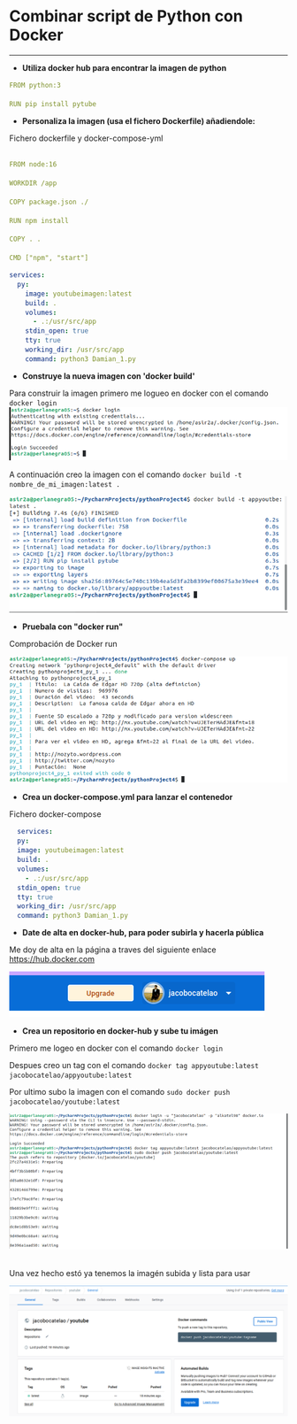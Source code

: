 # Combinar script de Python con Docker


---

* **Utiliza docker hub para encontrar la imagen de python**

```yml
FROM python:3

RUN pip install pytube

```

    
* **Personaliza la imagen (usa el fichero Dockerfile) añadiendole:**

Fichero dockerfile y docker-compose-yml
```yml

FROM node:16

WORKDIR /app

COPY package.json ./

RUN npm install

COPY . .

CMD ["npm", "start"]

```

```yml
services:
  py:
    image: youtubeimagen:latest
    build: .
    volumes:
      - .:/usr/src/app
    stdin_open: true
    tty: true
    working_dir: /usr/src/app
    command: python3 Damian_1.py
```
* **Construye la nueva imagen con 'docker build'**

Para construir la imagen primero me logueo en docker con el comando ```docker login ```
![Imagen](https://github.com/Jacobo1234556/Protectodamian/blob/master/Imagenes/Captura%20de%20pantalla%20de%202023-03-02%2017-35-01.png?raw=true)

A continuación creo la imagen con el comando ```docker build -t nombre_de_mi_imagen:latest .```

![Imagen](https://github.com/Jacobo1234556/Protectodamian/blob/master/Imagenes/Captura%20de%20pantalla%20de%202023-03-08%2017-54-06.png?raw=true)

* **Pruebala con "docker run"**

Comprobación de Docker run

![Imagen](https://github.com/Jacobo1234556/Protectodamian/blob/master/Imagenes/Captura%20de%20pantalla%20de%202023-03-08%2018-27-11.png?raw=true)



* **Crea un docker-compose.yml para lanzar el contenedor**

Fichero docker-compose

  ``` yml
    services:
    py:
    image: youtubeimagen:latest
    build: .
    volumes:
      - .:/usr/src/app
    stdin_open: true
    tty: true
    working_dir: /usr/src/app
    command: python3 Damian_1.py
 
   ```
* **Date de alta en docker-hub, para poder subirla y hacerla pública**

Me doy de alta en la página a traves del siguiente enlace https://hub.docker.com

![img.png](https://github.com/Jacobo1234556/Protectodamian/blob/master/Imagenes/img.png?raw=true)

* **Crea un repositorio en docker-hub y sube tu imágen**

Primero me logeo en docker con el comando ```docker login```

Despues creo un tag con el comando ```docker tag appyoutube:latest jacobocatelao/appyoutube:latest ```

Por ultimo subo la imagen con el comando ``` sudo docker push jacobocatelao/youtube:latest ```

![img.png](https://github.com/Jacobo1234556/Protectodamian/blob/master/Imagenes/captura.png?raw=true)

\
Una vez hecho estó ya tenemos la imagén subida y lista para usar

![img.png](https://github.com/Jacobo1234556/Protectodamian/blob/master/Imagenes/Captura%20desde%202023-03-09%2016-07-20.png?raw=true)
